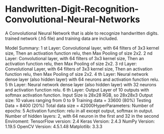 # Handwritten-Digit-Recognition-Convolutional-Neural-Networks
A Convolutional Neural Network that is able to recognize handwritten digits. trained network (.h5 file) and training data are included.

Model Summary:
1
st Layer: Convolutional layer, with 64 filters of 3x3 kernel size, Then an 
activation function relu, then Max Pooling of size 2x2.
2
nd Layer: Convolutional layer, with 64 filters of 3x3 kernel size, Then an 
activation function relu, then Max Pooling of size 2x2.
3
rd Layer: Convolutional Layer, with 64 filters of 3x3 kernel size, Then an 
activation function relu, then Max Pooling of size 2x2.
4
th Layer: Neural network dense layer (also hidden layer) with 64 
neurons and activation function relu.
5
th Layer: Neural network dense layer (also hidden layer) with 32 
neurons and activation function relu.
6
th Layer: Output Layer of 10 outputs with softmax activation function.
Input Size is 28x28 RGB, so 28x28x3
Output size: 10 values ranging from 0 to 9
Training data = 33600 (80%)
Testing Data = 8400 (20%)
Total data size = 42000HyperParameters:
Number of epochs: 5
Activation function: relu in all except output, softmax in output.
Number of hidden layers: 2, with 64 neuron in the first and 32 in the 
second
Enviroment:
TensorFlow version: 2.4
Keras Version: 2.4.3
NumPy Version: 1.19.5
OpenCV Version: 4.5.1.48
Matplotlib: 3.3.3
